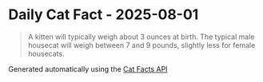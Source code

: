 # Daily Cat Fact - 2025-08-01

> A kitten will typically weigh about 3 ounces at birth.  The typical male housecat will weigh between  7 and 9 pounds, slightly less for female housecats.

Generated automatically using the [Cat Facts API](https://catfact.ninja)
